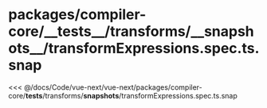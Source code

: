 # packages/compiler-core/\_\_tests\_\_/transforms/\_\_snapshots\_\_/transformExpressions.spec.ts.snap

<<< @/docs/Code/vue-next/vue-next/packages/compiler-core/__tests__/transforms/__snapshots__/transformExpressions.spec.ts.snap
